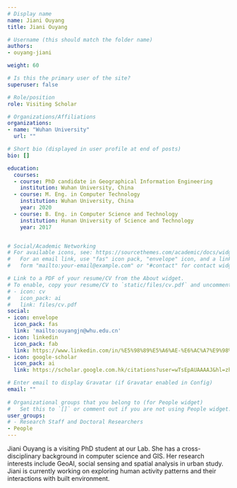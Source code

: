 ```yaml
---
# Display name
name: Jiani Ouyang
title: Jiani Ouyang

# Username (this should match the folder name)
authors:
- ouyang-jiani

weight: 60

# Is this the primary user of the site?
superuser: false

# Role/position
role: Visiting Scholar

# Organizations/Affiliations
organizations:
- name: "Wuhan University"
  url: ""

# Short bio (displayed in user profile at end of posts)
bio: []

education:
  courses:
  - course: PhD candidate in Geographical Information Engineering
    institution: Wuhan University, China
  - course: M. Eng. in Computer Technology
    institution: Wuhan University, China
    year: 2020
  - course: B. Eng. in Computer Science and Technology
    institution: Hunan University of Science and Technology
    year: 2017


# Social/Academic Networking
# For available icons, see: https://sourcethemes.com/academic/docs/widgets/#icons
#   For an email link, use "fas" icon pack, "envelope" icon, and a link in the
#   form "mailto:your-email@example.com" or "#contact" for contact widget.

# Link to a PDF of your resume/CV from the About widget.
# To enable, copy your resume/CV to `static/files/cv.pdf` and uncomment the lines below.  
# - icon: cv
#   icon_pack: ai
#   link: files/cv.pdf
social:
- icon: envelope
  icon_pack: fas
  link: 'mailto:ouyangjn@whu.edu.cn'
- icon: linkedin
  icon_pack: fab
  link: https://www.linkedin.com/in/%E5%98%89%E5%A6%AE-%E6%AC%A7%E9%98%B3-81504717a
- icon: google-scholar
  icon_pack: ai
  link: https://scholar.google.com.hk/citations?user=wTsEpAUAAAAJ&hl=zh-CN&oi=ao

# Enter email to display Gravatar (if Gravatar enabled in Config)
email: ""
  
# Organizational groups that you belong to (for People widget)
#   Set this to `[]` or comment out if you are not using People widget.  
user_groups:
# - Research Staff and Doctoral Researchers
- People
---
```


Jiani Ouyang is a visiting PhD student at our Lab.
She has a cross-disciplinary background in computer science and GIS.
Her research interests include GeoAI, social sensing and spatial analysis in urban study.
Jiani is currently working on exploring human activity patterns and their interactions with built environment.
